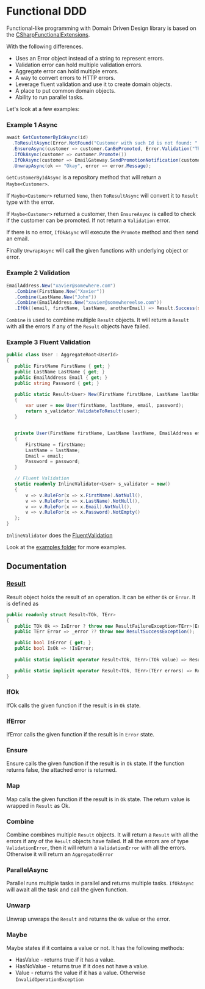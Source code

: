 # Functional DDD

Functional-like programming with Domain Driven Design library is based on the 
[CSharpFunctionalExtensions](https://github.com/vkhorikov/CSharpFunctionalExtensions).

With the following differences.

- Uses an Error object instead of a string to represent errors.
- Validation error can hold multiple validation errors.
- Aggregate error can hold multiple errors.
- A way to convert errors to HTTP errors.
- Leverage fluent validation and use it to create domain objects.
- A place to put common domain objects.
- Ability to run parallel tasks.
    
 Let's look at a few examples:
 
 ### Example 1 Async
 ```csharp
 await GetCustomerByIdAsync(id)
   .ToResultAsync(Error.NotFound("Customer with such Id is not found: " + id))
   .EnsureAsync(customer => customer.CanBePromoted, Error.Validation("The customer has the highest status possible"))
   .IfOkAsync(customer => customer.Promote())
   .IfOkAsync(customer => EmailGateway.SendPromotionNotification(customer.Email))
   .UnwrapAsync(ok => "Okay", error => error.Message);
 ```

 

 `GetCustomerByIdAsync` is a repository method that will return a `Maybe<Customer>`. 
 
 If `Maybe<Customer>` returned `None`, then `ToResultAsync` will convert it to `Result` type with the error.
 
 If `Maybe<Customer>` returned a customer, then `EnsureAsync` is called to check if the customer can be promoted. 
 If not return a `Validation` error.
 
 If there is no error, `IfOkAsync` will execute the `Promote` method and then send an email.

 Finally `UnwrapAsync` will call the given functions with underlying object or error.
 

 ### Example 2 Validation
 ```csharp
 EmailAddress.New("xavier@somewhere.com")
    .Combine(FirstName.New("Xavier"))
    .Combine(LastName.New("John"))
    .Combine(EmailAddress.New("xavier@somewhereelse.com"))
    .IfOk((email, firstName, lastName, anotherEmail) => Result.Success(string.Join(" ", firstName, lastName, email, anotherEmail)));
 ```

 `Combine` is used to combine multiple `Result` objects. It will return a `Result` with all the errors if any of the `Result` objects have failed.
 
 ### Example 3 Fluent Validation
 ```csharp
 public class User : AggregateRoot<UserId>
{
    public FirstName FirstName { get; }
    public LastName LastName { get; }
    public EmailAddress Email { get; }
    public string Password { get; }

    public static Result<User> New(FirstName firstName, LastName lastName, EmailAddress email, string password)
    {
        var user = new User(firstName, lastName, email, password);
        return s_validator.ValidateToResult(user);
    }


    private User(FirstName firstName, LastName lastName, EmailAddress email, string password) : base(UserId.CreateUnique())
    {
        FirstName = firstName;
        LastName = lastName;
        Email = email;
        Password = password;
    }

    // Fluent Validation
    static readonly InlineValidator<User> s_validator = new()
    {
        v => v.RuleFor(x => x.FirstName).NotNull(),
        v => v.RuleFor(x => x.LastName).NotNull(),
        v => v.RuleFor(x => x.Email).NotNull(),
        v => v.RuleFor(x => x.Password).NotEmpty()
    };
}
 ```
 `InlineValidator` does the [FluentValidation](https://docs.fluentvalidation.net)
 
 Look at the [examples folder](https://github.com/xavierjohn/FunctionalDDD/tree/main/Examples) for more examples.

 ## Documentation
 
 ### [Result](RailwayOrientedProgramming/src/Result/Result{TOk,TErr}.cs)
 Result object holds the result of an operation. It can be either `Ok` or `Error`.
 It is defined as
 
 ```csharp
 public readonly struct Result<TOk, TErr>
{
    public TOk Ok => IsError ? throw new ResultFailureException<TErr>(Error) : _ok!;
    public TErr Error => _error ?? throw new ResultSuccessException();

    public bool IsError { get; }
    public bool IsOk => !IsError;
    
    public static implicit operator Result<TOk, TErr>(TOk value) => Result.Success<TOk, TErr>(value);

    public static implicit operator Result<TOk, TErr>(TErr errors) => Result.Failure<TOk, TErr>(errors);
 }
 ```

 ### IfOk
 IfOk calls the given function if the result is in `Ok` state.

 ### IfError
 IfError calls the given function if the result is in `Error` state.

 ### Ensure
 Ensure calls the given function if the result is in `Ok` state.
 If the function returns false, the attached error is returned.

 ### Map
 Map calls the given function if the result is in `Ok` state.
 The return value is wrapped in `Result` as Ok.
 
 ### Combine
 Combine combines multiple `Result` objects. It will return a `Result` with all the errors if any of the `Result` objects have failed.
 If all the errors are of type `ValidationError`, then it will return a `ValidationError` with all the errors. 
 Otherwise it will return an `AggregatedError`
 
 ### ParallelAsync
 Parallel runs multiple tasks in parallel and returns multiple tasks. `IfOkAsync` will await all the task and call the given function.

 ### Unwarp
 Unwrap unwraps the `Result` and returns the `Ok` value or the error.

 ### Maybe
 Maybe states if it contains a value or not. 
 It has the following methods:
 
 - HasValue - returns true if it has a value.
 - HasNoValue - returns true if it does not have a value.
 - Value - returns the value if it has a value. Otherwise `InvalidOperationException`